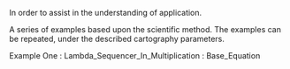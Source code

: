 In order to assist in the understanding of application.

A series of examples based upon the scientific method. 
The examples can be repeated, under the described cartography parameters.


Example One : 
Lambda_Sequencer_In_Multiplication : Base_Equation
